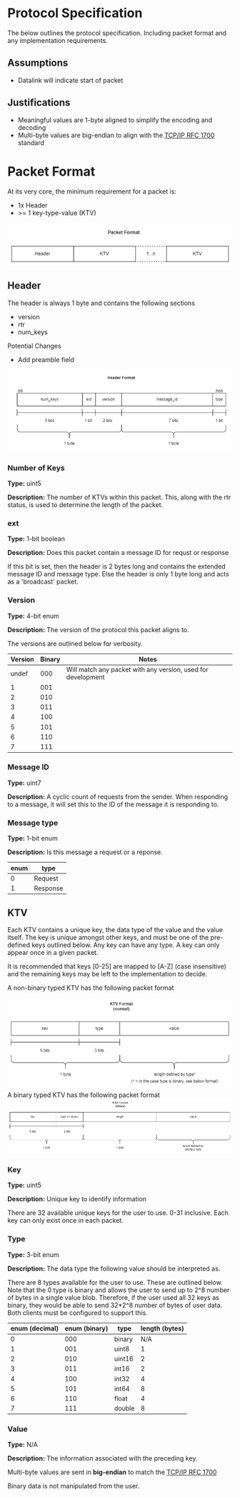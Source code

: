# Protocol Specification
The below outlines the protocol specification. Including packet format and any implementation requirements.

## Assumptions
* Datalink will indicate start of packet

## Justifications
* Meaningful values are 1-byte aligned to simplify the encoding and decoding
* Multi-byte values are big-endian to align with the [TCP/IP RFC 1700](https://www.rfc-editor.org/rfc/rfc1700) standard

# Packet Format

At its very core, the minimum requirement for a packet is:
* 1x Header
* \>= 1 key-type-value (KTV)

<img src="docs/format.png">

## Header

The header is always 1 byte and contains the following sections
* version
* rtr
* num_keys

Potential Changes
* Add preamble field

<img src="docs/header_format.png">

### Number of Keys

**Type:** uint5

**Description:** The number of KTVs within this packet. This, along with the rtr status, is used to determine the length of the packet.

### ext

**Type:** 1-bit boolean

**Description:** Does this packet contain a message ID for requst or response

If this bit is set, then the header is 2 bytes long and contains the extended message ID and message type. Else the header is only 1 byte long and acts as a 'broadcast' packet.

### Version
**Type:** 4-bit enum

**Description:** The version of the protocol this packet aligns to.

The versions are outlined below for verbosity.

| Version | Binary | Notes |
|---------|--------|-------|
| undef | 000 | Will match any packet with any version, used for development |
| 1 | 001 | 
| 2 | 010 |
| 3 | 011 |
| 4 | 100 |
| 5 | 101 |
| 6 | 110 |
| 7 | 111 |


### Message ID

**Type:** uint7

**Description:** A cyclic count of requests from the sender. When responding to a message, it will set this to the ID of the message it is responding to.

### Message type

**Type:** 1-bit enum

**Description:** Is this message a request or a reponse. 

| enum  | type     | 
|-------|----------|
| 0     | Request  |
| 1     | Response |

## KTV

Each KTV contains a unique key, the data type of the value and the value itself. The key is unique amongst other keys, and must be one of the pre-defined keys outlined below. Any key can have any type. A key can only appear once in a given packet.

It is recommended that keys [0-25] are mapped to [A-Z] (case insensitive) and the remaining keys may be left to the implementation to decide.

A non-binary typed KTV has the following packet format

<img src="docs/ktv_format_normal.png">

</br>
A binary typed KTV has the following packet format

<img src="docs/ktv_format_binary.png">

### Key

**Type:** uint5

**Description:** Unique key to identify information

There are 32 available unique keys for the user to use. 0-31 inclusive. Each key can only exist once in each packet.

### Type

**Type:** 3-bit enum

**Description:** The data type the following value should be interpreted as.

There are 8 types available for the user to use. These are outlined below. Note that the 0 type is binary and allows the user to send up to 2^8 number of bytes in a single value blob. Therefore, if the user used all 32 keys as binary, they would be able to send 32*2^8 number of bytes of user data. Both clients must be configured to support this.

| enum  (decimal) | enum (binary) | type | length (bytes) |
|-------|------|-----------|-----|
| 0     | 000  | binary    | N/A |
| 1     | 001  | uint8     | 1   |
| 2     | 010  | uint16    | 2   |
| 3     | 011  | int16     | 2   |
| 4     | 100  | int32     | 4   |
| 5     | 101  | int64     | 8   |
| 6     | 110  | float     | 4   |
| 7     | 111  | double    | 8   |


### Value

**Type:** N/A

**Description:** The information associated with the preceding key.

Multi-byte values are sent in **big-endian** to match the [TCP/IP RFC 1700](https://www.rfc-editor.org/rfc/rfc1700)

Binary data is not manipulated from the user.